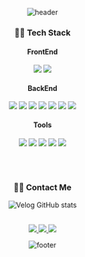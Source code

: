 <div align="center">

![header](https://capsule-render.vercel.app/api?type=waving&color=0:85C1E9,100:AFEEEE&height=250&section=header&text=Welcome%20to%20My%20GitHub!&fontSize=50&fontAlign=50&fontAlignY=40&desc=Backend%20Developer%20Journey&descAlign=70&descAlignY=60&fontColor=EFFFFD)

### 👨‍💻 Tech Stack

#### FrontEnd  
<img src="https://img.shields.io/badge/JavaScript-F7DF1E?style=flat&logo=javascript&logoColor=black"/>
<img src="https://img.shields.io/badge/React-61DAFB?style=flat&logo=react&logoColor=black"/>

#### BackEnd  
<img src="https://img.shields.io/badge/Java-007396?style=flat&logo=openJDK&logoColor=white"/>
<img src="https://img.shields.io/badge/Springboot-6DB33F?style=flat&logo=Springboot&logoColor=white"/>
<img src="https://img.shields.io/badge/Python-3776AB?style=flat&logo=Python&logoColor=white"/>
<img src="https://img.shields.io/badge/FastAPI-009688?style=flat&logo=fastapi&logoColor=white"/>
<img src="https://img.shields.io/badge/Pandas-150458?style=flat&logo=Pandas&logoColor=white"/>
<img src="https://img.shields.io/badge/Mysql-4479A1?style=flat&logo=mysql&logoColor=white"/>
<img src="https://img.shields.io/badge/Postgresql-4169E1?style=flat&logo=postgresql&logoColor=white"/>

#### Tools  
<img src="https://img.shields.io/badge/Docker-2496ED?style=flat&logo=docker&logoColor=white"/>
<img src="https://img.shields.io/badge/AWS-232F3E?style=flat&logo=amazonaws&logoColor=white"/>
<img src="https://img.shields.io/badge/Jira-0052CC?style=flat&logo=jira&logoColor=white"/>
<img src="https://img.shields.io/badge/Slack-4A154B?style=flat&logo=slack&logoColor=white"/>
<img src="https://img.shields.io/badge/Notion-000000?style=flat&logo=notion&logoColor=white"/>

<br/><br/>

### 👋🏻 Contact Me
![Velog GitHub stats](https://velog-github-badge.vercel.app/badge/ctndl?theme=dark&posts=3)
<br/><br/>

<a href="mailto:choisui821@gmail.com">
  <img src="https://img.shields.io/badge/Gmail-D14836?style=flat&logo=gmail&logoColor=white"/>
</a>
<a href="https://velog.io/@ctndl/posts">
  <img src="https://img.shields.io/badge/Velog-20C997?style=flat&logo=velog&logoColor=white"/>
</a>
<a href="https://www.notion.so/14942e3422b380ebab99e7bb8ae11933">
  <img src="https://img.shields.io/badge/Notion-000000?style=flat&logo=notion&logoColor=white"/>
</a>

<br/>



![footer](https://capsule-render.vercel.app/api?type=waving&color=0:85C1E9,100:AFEEEE&height=150&section=footer&fontColor=EFFFFD)

</div>
